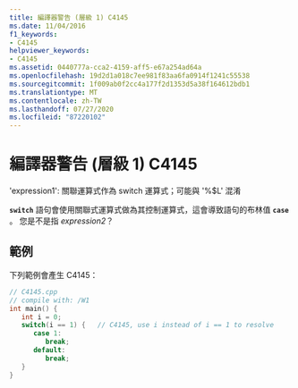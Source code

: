 ```yaml
---
title: 編譯器警告 (層級 1) C4145
ms.date: 11/04/2016
f1_keywords:
- C4145
helpviewer_keywords:
- C4145
ms.assetid: 0440777a-cca2-4159-aff5-e67a254ad64a
ms.openlocfilehash: 19d2d1a018c7ee981f83aa6fa0914f1241c55538
ms.sourcegitcommit: 1f009ab0f2cc4a177f2d1353d5a38f164612bdb1
ms.translationtype: MT
ms.contentlocale: zh-TW
ms.lasthandoff: 07/27/2020
ms.locfileid: "87220102"
---
```

# <a name="compiler-warning-level-1-c4145"></a>編譯器警告 (層級 1) C4145

'expression1': 關聯運算式作為 switch 運算式；可能與 '%$L' 混淆

**`switch`** 語句會使用關聯式運算式做為其控制運算式，這會導致語句的布林值 **`case`** 。 您是不是指 *expression2*？

## <a name="example"></a>範例

下列範例會產生 C4145：

```cpp
// C4145.cpp
// compile with: /W1
int main() {
   int i = 0;
   switch(i == 1) {   // C4145, use i instead of i == 1 to resolve
      case 1:
         break;
      default:
         break;
   }
}
```
